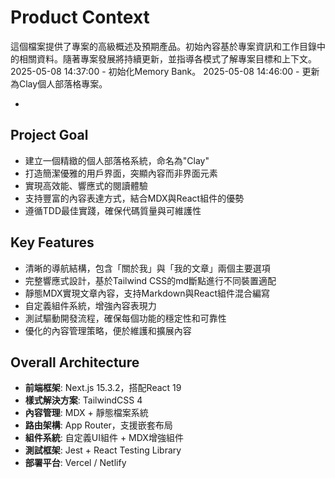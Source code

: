 # Product Context
      
這個檔案提供了專案的高級概述及預期產品。初始內容基於專案資訊和工作目錄中的相關資料。隨著專案發展將持續更新，並指導各模式了解專案目標和上下文。
2025-05-08 14:37:00 - 初始化Memory Bank。
2025-05-08 14:46:00 - 更新為Clay個人部落格專案。

*

## Project Goal

* 建立一個精緻的個人部落格系統，命名為"Clay"
* 打造簡潔優雅的用戶界面，突顯內容而非界面元素
* 實現高效能、響應式的閱讀體驗
* 支持豐富的內容表達方式，結合MDX與React組件的優勢
* 遵循TDD最佳實踐，確保代碼質量與可維護性

## Key Features

* 清晰的導航結構，包含「關於我」與「我的文章」兩個主要選項
* 完整響應式設計，基於Tailwind CSS的md斷點進行不同裝置適配
* 靜態MDX實現文章內容，支持Markdown與React組件混合編寫
* 自定義組件系統，增強內容表現力
* 測試驅動開發流程，確保每個功能的穩定性和可靠性
* 優化的內容管理策略，便於維護和擴展內容

## Overall Architecture

* **前端框架**: Next.js 15.3.2，搭配React 19
* **樣式解決方案**: TailwindCSS 4
* **內容管理**: MDX + 靜態檔案系統
* **路由架構**: App Router，支援嵌套布局
* **組件系統**: 自定義UI組件 + MDX增強組件
* **測試框架**: Jest + React Testing Library
* **部署平台**: Vercel / Netlify